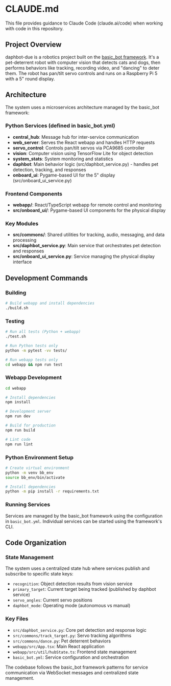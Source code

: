 # CLAUDE.md

This file provides guidance to Claude Code (claude.ai/code) when working with code in this repository.

## Project Overview

daphbot-due is a robotics project built on the [basic_bot framework](https://github.com/littlebee/basic_bot). It's a pet-deterrent robot with computer vision that detects cats and dogs, then performs behaviors like tracking, recording video, and "dancing" to deter them. The robot has pan/tilt servo controls and runs on a Raspberry Pi 5 with a 5" round display.

## Architecture

The system uses a microservices architecture managed by the basic_bot framework:

### Python Services (defined in basic_bot.yml)
- **central_hub**: Message hub for inter-service communication
- **web_server**: Serves the React webapp and handles HTTP requests
- **servo_control**: Controls pan/tilt servos via PCA9685 controller
- **vision**: Computer vision using TensorFlow Lite for object detection
- **system_stats**: System monitoring and statistics
- **daphbot**: Main behavior logic (src/daphbot_service.py) - handles pet detection, tracking, and responses
- **onboard_ui**: Pygame-based UI for the 5" display (src/onboard_ui_service.py)

### Frontend Components
- **webapp/**: React/TypeScript webapp for remote control and monitoring
- **src/onboard_ui/**: Pygame-based UI components for the physical display

### Key Modules
- **src/commons/**: Shared utilities for tracking, audio, messaging, and data processing
- **src/daphbot_service.py**: Main service that orchestrates pet detection and responses
- **src/onboard_ui_service.py**: Service managing the physical display interface

## Development Commands

### Building
```bash
# Build webapp and install dependencies
./build.sh
```

### Testing
```bash
# Run all tests (Python + webapp)
./test.sh

# Run Python tests only
python -m pytest -vv tests/

# Run webapp tests only
cd webapp && npm run test
```

### Webapp Development
```bash
cd webapp

# Install dependencies
npm install

# Development server
npm run dev

# Build for production
npm run build

# Lint code
npm run lint
```

### Python Environment Setup
```bash
# Create virtual environment
python -m venv bb_env
source bb_env/bin/activate

# Install dependencies
python -m pip install -r requirements.txt
```

### Running Services
Services are managed by the basic_bot framework using the configuration in `basic_bot.yml`. Individual services can be started using the framework's CLI.

## Code Organization

### State Management
The system uses a centralized state hub where services publish and subscribe to specific state keys:
- `recognition`: Object detection results from vision service
- `primary_target`: Current target being tracked (published by daphbot service)
- `servo_angles`: Current servo positions
- `daphbot_mode`: Operating mode (autonomous vs manual)

### Key Files
- `src/daphbot_service.py`: Core pet detection and response logic
- `src/commons/track_target.py`: Servo tracking algorithms
- `src/commons/dance.py`: Pet deterrent behaviors
- `webapp/src/App.tsx`: Main React application
- `webapp/src/util/hubState.ts`: Frontend state management
- `basic_bot.yml`: Service configuration and orchestration

The codebase follows the basic_bot framework patterns for service communication via WebSocket messages and centralized state management.